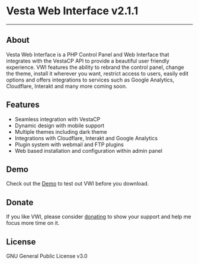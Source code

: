 # Vesta Web Interface v2.1.1
<hr>

## About

Vesta Web Interface is a PHP Control Panel and Web Interface that integrates with the VestaCP API to provide a beautiful user friendly experience. VWI features the ability to rebrand the control panel, change the theme, install it wherever you want, restrict access to users, easily edit options and offers integrations to services such as Google Analytics, Cloudflare, Interakt and many more coming soon. 

## Features

- Seamless integration with VestaCP
- Dynamic design with mobile support
- Multiple themes including dark theme
- Integrations with Cloudflare, Interakt and Google Analytics
- Plugin system with webmail and FTP plugins
- Web based installation and configuration within admin panel

## Demo

Check out the [Demo](https://cdgtech.one/vwi/demo.php) to test out VWI before you download.

## Donate

If you like VWI, please consider [donating](http://paypal.me/CJREvents) to show your support and help me focus more time on it.

## License

GNU General Public License v3.0
